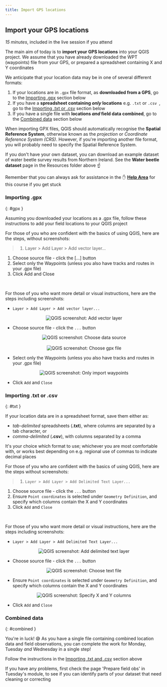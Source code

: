 ```yaml
---
title: Import GPS locations
---
```


## Import your GPS locations
*15 minutes*, included in the live session if you attend

The main aim of today is to **import your GPS locations** into your QGIS project.  We assume that you have already downloaded the WPT (waypoints) file from your GPS, or prepared a spreadsheet containing X and Y coordinates

We anticipate that your location data may be in one of several different formats:
1. If your locations are in `.gpx` file format, as **downloaded from a GPS**, go to the [Importing .gpx](#gpx) section below
2. If you have a **spreadsheet containing *only* locations** e.g. `.txt` or `.csv `, go to the [Importing .txt or .csv](#txt) section below
3. If you have a single file with **locations *and* field data combined**, go to the [Combined data](#combined) section below

When importing GPX files, QGIS should automatically recognise the **Spatial Reference System**, otherwise known as the *projection* or *Coordinate Reference System (CRS)*.  However, if you're importing another file format, you will probably need to specify the Spatial Reference System.

If you don't have your own dataset, you can download an example dataset of water beetle survey results from Northern Ireland.  See the **Water beetle dataset** page in the Resources folder above :point_up:

Remember that you can always ask for assistance in the :raised_hand: [**Help Area**](https://padlet.com/VerdantLearn_LT/GISRefresher2_HelpArea_May2021) for this course if you get stuck


### Importing .gpx
{: #gpx }

Assuming you downloaded your locations as a .gpx file, follow these instructions to add your field locations to your QGIS project

For those of you who are confident with the basics of using QGIS, here are the steps, without screenshots:
> 1. Layer > Add Layer > Add vector layer...
1. Choose source file - click the [...] button
2. Select only the Waypoints (unless you also have tracks and routes in your .gpx file)
3. Click Add and Close

<br>

For those of you who want more detail or visual instructions, here are the steps including screenshots:

- `Layer > Add Layer > Add vector layer...`
<center><img src="{{site.baseurl}}/img/add-vector-qgis-018.png" alt="QGIS screenshot: Add vector layer"></center>

- Choose source file - click the `...` button
<center><img src="{{site.baseurl}}/img/add-vector-qgis-020.png" alt="QGIS screenshot: Choose data source"></center>
<br>
<center><img src="{{site.baseurl}}/img/add-vector-qgis-022.png" alt="QGIS screenshot: Choose gpx file"></center>

- Select only the Waypoints (unless you also have tracks and routes in your .gpx file)
<center><img src="{{site.baseurl}}/img/add-vector-qgis-033.png" alt="QGIS screenshot: Only import waypoints"></center>

- Click `Add` and `Close`

### Importing .txt or .csv
{: #txt }

If your location data are in a spreadsheet format, save them either as:
- *tab-delimited* spreadsheets (**.txt**), where columns are separated by a tab character, or
- *comma-delimited* (**.csv**), with columns separated by a comma

It's your choice which format to use; whichever you are most comfortable with, or works best depending on e.g. regional use of commas to indicate decimal places

For those of you who are confident with the basics of using QGIS, here are the steps without screenshots:
> 1. `Layer > Add Layer > Add Delimited Text Layer...`
1. Choose source file - click the `...` button
2. Ensure `Point coordinates` is selected under `Geometry Definition`, and specify which columns contain the X and Y coordinates 
3. Click `Add` and `Close`

<br>

For those of you who want more detail or visual instructions, here are the steps including screenshots:

- `Layer > Add Layer > Add Delimited Text Layer...`

<center><img src="{{site.baseurl}}/img/add-text-qgis-013.png" alt="QGIS screenshot: Add delimited text layer"></center>

- Choose source file - click the `...` button
<center><img src="{{site.baseurl}}/img/add-text-qgis-019.png" alt="QGIS screenshot: Choose text file"></center>

- Ensure `Point coordinates` is selected under `Geometry Definition`, and specify which columns contain the X and Y coordinates 
<center><img src="{{site.baseurl}}/img/add-text-qgis-033.png" alt="QGIS screenshot: Specify X and Y columns"></center>

- Click `Add` and `Close`


### Combined data
{: #combined }

You're in luck!  :sweat_smile:  As you have a single file containing combined location data and field observations, you can complete the work for Monday, Tuesday *and* Wednesday in a single step!

Follow the instructions in the [Importing .txt and .csv](#txt) section above

If you have any problems, first check the page 'Prepare field obs' in Tuesday's module, to see if you can identify parts of your dataset that need cleaning or correcting 